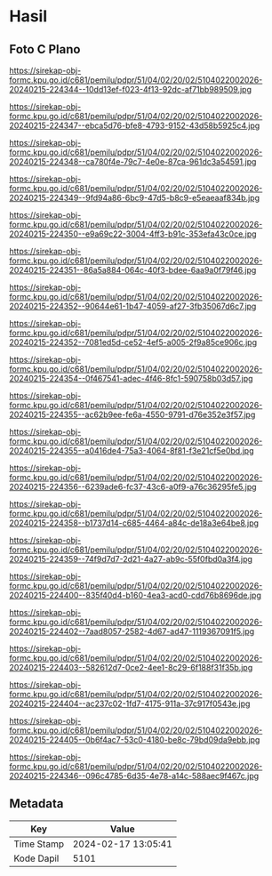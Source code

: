 # Hasil

## Foto C Plano

https://sirekap-obj-formc.kpu.go.id/c681/pemilu/pdpr/51/04/02/20/02/5104022002026-20240215-224344--10dd13ef-f023-4f13-92dc-af71bb989509.jpg

https://sirekap-obj-formc.kpu.go.id/c681/pemilu/pdpr/51/04/02/20/02/5104022002026-20240215-224347--ebca5d76-bfe8-4793-9152-43d58b5925c4.jpg

https://sirekap-obj-formc.kpu.go.id/c681/pemilu/pdpr/51/04/02/20/02/5104022002026-20240215-224348--ca780f4e-79c7-4e0e-87ca-961dc3a54591.jpg

https://sirekap-obj-formc.kpu.go.id/c681/pemilu/pdpr/51/04/02/20/02/5104022002026-20240215-224349--9fd94a86-6bc9-47d5-b8c9-e5eaeaaf834b.jpg

https://sirekap-obj-formc.kpu.go.id/c681/pemilu/pdpr/51/04/02/20/02/5104022002026-20240215-224350--e9a69c22-3004-4ff3-b91c-353efa43c0ce.jpg

https://sirekap-obj-formc.kpu.go.id/c681/pemilu/pdpr/51/04/02/20/02/5104022002026-20240215-224351--86a5a884-064c-40f3-bdee-6aa9a0f79f46.jpg

https://sirekap-obj-formc.kpu.go.id/c681/pemilu/pdpr/51/04/02/20/02/5104022002026-20240215-224352--90644e61-1b47-4059-af27-3fb35067d6c7.jpg

https://sirekap-obj-formc.kpu.go.id/c681/pemilu/pdpr/51/04/02/20/02/5104022002026-20240215-224352--7081ed5d-ce52-4ef5-a005-2f9a85ce906c.jpg

https://sirekap-obj-formc.kpu.go.id/c681/pemilu/pdpr/51/04/02/20/02/5104022002026-20240215-224354--0f467541-adec-4f46-8fc1-590758b03d57.jpg

https://sirekap-obj-formc.kpu.go.id/c681/pemilu/pdpr/51/04/02/20/02/5104022002026-20240215-224355--ac62b9ee-fe6a-4550-9791-d76e352e3f57.jpg

https://sirekap-obj-formc.kpu.go.id/c681/pemilu/pdpr/51/04/02/20/02/5104022002026-20240215-224355--a0416de4-75a3-4064-8f81-f3e21cf5e0bd.jpg

https://sirekap-obj-formc.kpu.go.id/c681/pemilu/pdpr/51/04/02/20/02/5104022002026-20240215-224356--6239ade6-fc37-43c6-a0f9-a76c36295fe5.jpg

https://sirekap-obj-formc.kpu.go.id/c681/pemilu/pdpr/51/04/02/20/02/5104022002026-20240215-224358--b1737d14-c685-4464-a84c-de18a3e64be8.jpg

https://sirekap-obj-formc.kpu.go.id/c681/pemilu/pdpr/51/04/02/20/02/5104022002026-20240215-224359--74f9d7d7-2d21-4a27-ab9c-55f0fbd0a3f4.jpg

https://sirekap-obj-formc.kpu.go.id/c681/pemilu/pdpr/51/04/02/20/02/5104022002026-20240215-224400--835f40d4-b160-4ea3-acd0-cdd76b8696de.jpg

https://sirekap-obj-formc.kpu.go.id/c681/pemilu/pdpr/51/04/02/20/02/5104022002026-20240215-224402--7aad8057-2582-4d67-ad47-1119367091f5.jpg

https://sirekap-obj-formc.kpu.go.id/c681/pemilu/pdpr/51/04/02/20/02/5104022002026-20240215-224403--582612d7-0ce2-4ee1-8c29-6f188f31f35b.jpg

https://sirekap-obj-formc.kpu.go.id/c681/pemilu/pdpr/51/04/02/20/02/5104022002026-20240215-224404--ac237c02-1fd7-4175-911a-37c917f0543e.jpg

https://sirekap-obj-formc.kpu.go.id/c681/pemilu/pdpr/51/04/02/20/02/5104022002026-20240215-224405--0b6f4ac7-53c0-4180-be8c-79bd09da9ebb.jpg

https://sirekap-obj-formc.kpu.go.id/c681/pemilu/pdpr/51/04/02/20/02/5104022002026-20240215-224346--096c4785-6d35-4e78-a14c-588aec9f467c.jpg


## Metadata

| Key        | Value               |
| ---------- | ------------------- |
| Time Stamp | 2024-02-17 13:05:41 |
| Kode Dapil | 5101                |



